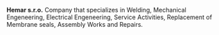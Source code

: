 **Hemar s.r.o.**
Company that specializes in Welding, Mechanical Engeneering, Electrical Engeneering, Service Activities, Replacement of Membrane seals, Assembly Works and Repairs.
 
